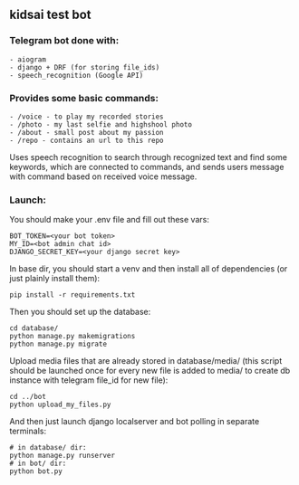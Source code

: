 ## kidsai test bot

### Telegram bot done with:
    - aiogram
    - django + DRF (for storing file_ids)
    - speech_recognition (Google API)
### Provides some basic commands:
    - /voice - to play my recorded stories
    - /photo - my last selfie and highshool photo
    - /about - small post about my passion
    - /repo - contains an url to this repo
Uses speech recognition to search through recognized text and find some keywords, which are connected to commands, and sends users message with command based on received voice message.

### Launch:
You should make your .env file and fill out these vars:
```
BOT_TOKEN=<your bot token>
MY_ID=<bot admin chat id>
DJANGO_SECRET_KEY=<your django secret key>
```
In base dir, you should start a venv  and then install all of dependencies (or just plainly install them):
```
pip install -r requirements.txt
```
Then you should set up the database:
```
cd database/
python manage.py makemigrations
python manage.py migrate
```
Upload media files that are already stored in database/media/
(this script should be launched once for every new file is added to media/ to create db instance with telegram file_id for new file):
```
cd ../bot
python upload_my_files.py
```
And then just launch django localserver and bot polling in separate terminals:
```
# in database/ dir:
python manage.py runserver
# in bot/ dir:
python bot.py
```
